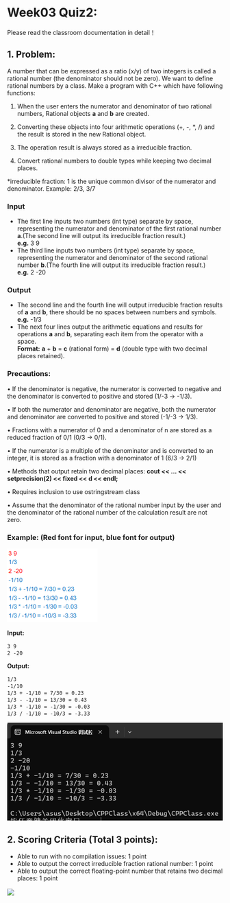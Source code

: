 # Week03 Quiz2:

Please read the classroom documentation in detail！ 

## 1. Problem:

A number that can be expressed as a ratio (x/y) of two integers is called a rational number (the denominator should not be zero). We want to define rational numbers by a class. Make a program with C++ which have following functions:  

1. When the user enters the numerator and denominator of two rational numbers, Rational objects **a** and **b** are created.  

2. Converting these objects into four arithmetic operations (+, -, *, /) and the result is stored in the new Rational object.   

3. The operation result is always stored as a irreducible fraction.  

4. Convert rational numbers to double types while keeping two decimal places.  

*irreducible fraction: 1 is the unique common divisor of the numerator and denominator. Example: 2/3, 3/7  

### Input  

- The first line inputs two numbers (int type) separate by space, representing the numerator and denominator of the first rational number **a**.(The second line will output its irreducible fraction result.)  
**e.g.** 3 9
- The third line inputs two numbers (int type) separate by space, representing the numerator and denominator of the second rational number **b**.(The fourth line will output its irreducible fraction result.)  
**e.g.** 2 -20  

### Output

- The second line and the fourth line will output irreducible fraction results of **a** and **b**, there should be no spaces between numbers and symbols.     
**e.g.** -1/3
- The next four lines output the arithmetic equations and results for operations **a** and **b**, separating each item from the operator with a space.     
**Format:** **a** + **b** = **c** (rational form) = **d** (double type with two decimal places retained).

### Precautions:
• If the denominator is negative, the numerator is converted to negative and the denominator is converted to positive and stored (1/-3 -> -1/3).  

• If both the numerator and denominator are negative, both the numerator and denominator are converted to positive and stored (-1/-3 -> 1/3).  

• Fractions with a numerator of 0 and a denominator of n are stored as a reduced fraction of 0/1 (0/3 -> 0/1).  

• If the numerator is a multiple of the denominator and is converted to an integer, it is stored as a fraction with a denominator of 1 (6/3 -> 2/1)  

• Methods that output retain two decimal places:  **cout << ... << setprecision(2) << fixed << d << endl;**  

• Requires <sstream> inclusion to use ostringstream class  

• Assume that the denominator of the rational number input by the user and the denominator of the rational number of the calculation result are not zero.  

  

### Example: (Red font for input, blue font for output)

![image](https://github.com/chyh001228/images/blob/main/w3q2.png)  

**Input:**

```
3 9
2 -20
```
  
**Output:**
```
1/3
-1/10
1/3 + -1/10 = 7/30 = 0.23
1/3 - -1/10 = 13/30 = 0.43
1/3 * -1/10 = -1/30 = -0.03
1/3 / -1/10 = -10/3 = -3.33
```

![image](https://github.com/chyh001228/images/blob/main/w3q2_c.png)    

## 2. Scoring Criteria (Total 3 points):

- Able to run with no compilation issues: 1 point
- Able to output the correct irreducible fraction rational number: 1 point
- Able to output the correct floating-point number that retains two decimal places: 1 point


<img src="https://cdn.imweb.me/upload/S201906178853c3e170808/c5d876d707352.jpg" width=30% align=center />
